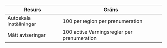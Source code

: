 
| Resurs | Gräns |
| --- | --- |
| Autoskala inställningar |100 per region per prenumeration |
| Mått aviseringar |100 active Varningsregler per prenumeration |
